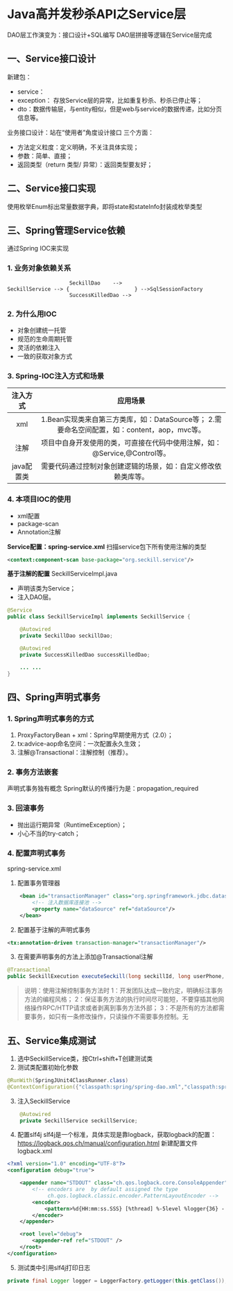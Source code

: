 # Java高并发秒杀API之Service层
DAO层工作演变为：接口设计+SQL编写
DAO层拼接等逻辑在Service层完成

## 一、Service接口设计
新建包：
- service：
- exception： 存放Service层的异常，比如重复秒杀、秒杀已停止等；
- dto：数据传输层，与entity相似，但是web与service的数据传递，比如分页信息等。

业务接口设计：站在“使用者”角度设计接口
三个方面：
- 方法定义粒度：定义明确，不关注具体实现；
- 参数：简单、直接；
- 返回类型（return 类型/ 异常）：返回类型要友好；

## 二、Service接口实现
使用枚举Enum标出常量数据字典，即将state和stateInfo封装成枚举类型

## 三、Spring管理Service依赖
通过Spring IOC来实现
### 1. 业务对象依赖关系
```
					SeckillDao    -->
SeckillService --> {                     } -->SqlSessionFactory
					SuccessKilledDao -->
```

### 2. 为什么用IOC
- 对象创建统一托管
- 规范的生命周期托管
- 灵活的依赖注入
- 一致的获取对象方式

### 3. Spring-IOC注入方式和场景
|注入方式     | 应用场景 |
|:----------:|:-------------:|
|xml         | 1.Bean实现类来自第三方类库，如：DataSource等； 2.需要命名空间配置，如：content，aop，mvc等。 |
|注解         |项目中自身开发使用的类，可直接在代码中使用注解，如：@Service,@Control等。|
|java配置类   | 需要代码通过控制对象创建逻辑的场景，如：自定义修改依赖类库等。 |

### 4. 本项目IOC的使用
- xml配置
- package-scan
- Annotation注解

**Service配置：spring-service.xml**
扫描service包下所有使用注解的类型
``` xml
<context:component-scan base-package="org.seckill.service"/>
```

**基于注解的配置**
SeckillServiceImpl.java
- 声明该类为Service；
- 注入DAO层。

``` java
@Service
public class SeckillServiceImpl implements SeckillService {

    @Autowired
    private SeckillDao seckillDao;

    @Autowired
    private SuccessKilledDao successKilledDao;

	... ...
}
```

## 四、Spring声明式事务
### 1. Spring声明式事务的方式
1. ProxyFactoryBean + xml：Spring早期使用方式（2.0）；
2. tx:advice-aop命名空间：一次配置永久生效；
3. 注解@Transactional：注解控制（推荐）。

### 2. 事务方法嵌套
声明式事务独有概念
Spring默认的传播行为是：propagation_required

### 3. 回滚事务
- 抛出运行期异常（RuntimeException）；
- 小心不当的try-catch；

### 4. 配置声明式事务
spring-service.xml
1. 配置事务管理器
``` xml
    <bean id="transactionManager" class="org.springframework.jdbc.datasource.DataSourceTransactionManager">
        <!-- 注入数据库连接池 -->
        <property name="dataSource" ref="dataSource"/>
    </bean>
```

2. 配置基于注解的声明式事务
``` xml
<tx:annotation-driven transaction-manager="transactionManager"/>
```

3. 在需要声明事务的方法上添加@Transactional注解
``` java
@Transactional
public SeckillExecution executeSeckill(long seckillId, long userPhone, String md5) throws SeckillException, RepeatKillException, SeckillCloseException { ... ... }

```

> 说明：使用注解控制事务方法时
> 1：开发团队达成一致约定，明确标注事务方法的编程风格；
> 2：保证事务方法的执行时间尽可能短，不要穿插其他网络操作RPC/HTTP请求或者剥离到事务方法外部；
> 3：不是所有的方法都需要事务，如只有一条修改操作，只读操作不需要事务控制。无

## 五、Service集成测试
1. 选中SeckillService类，按Ctrl+shift+T创建测试类
2. 测试类配置初始化参数
``` java
@RunWith(SpringJUnit4ClassRunner.class)
@ContextConfiguration({"classpath:spring/spring-dao.xml","classpath:spring/spring-service.xml"})
```

3. 注入SeckillService
``` java
    @Autowired
    private SeckillService seckillService;
```

4. 配置slf4j
slf4j是一个标准，具体实现是靠logback，获取logback的配置：https://logback.qos.ch/manual/configuration.html
新建配置文件logback.xml
``` xml
<?xml version="1.0" encoding="UTF-8"?>
<configuration debug="true">

    <appender name="STDOUT" class="ch.qos.logback.core.ConsoleAppender">
        <!-- encoders are  by default assigned the type
             ch.qos.logback.classic.encoder.PatternLayoutEncoder -->
        <encoder>
            <pattern>%d{HH:mm:ss.SSS} [%thread] %-5level %logger{36} - %msg%n</pattern>
        </encoder>
    </appender>

    <root level="debug">
        <appender-ref ref="STDOUT" />
    </root>
</configuration>
```

5. 测试类中引用slf4j打印日志
``` java
private final Logger logger = LoggerFactory.getLogger(this.getClass());
```